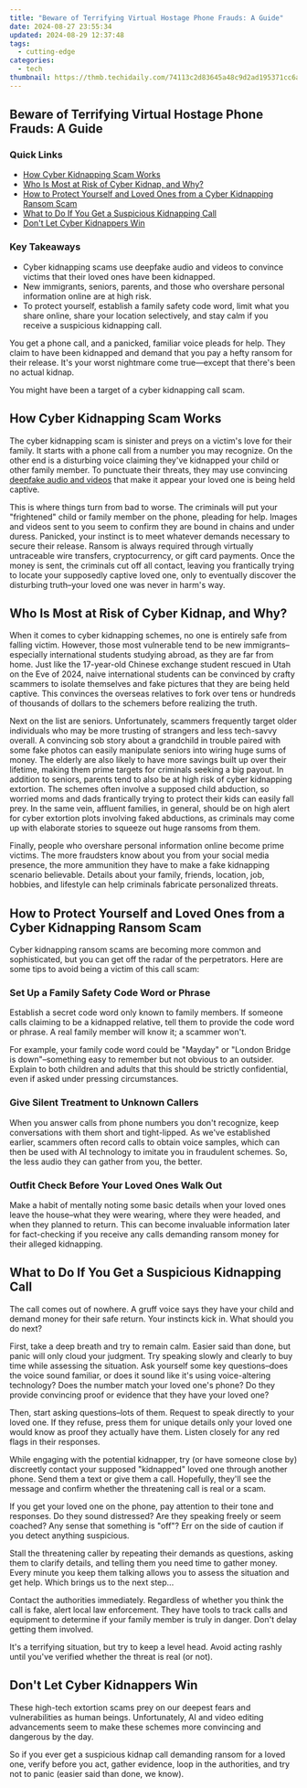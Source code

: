 ```yaml
---
title: "Beware of Terrifying Virtual Hostage Phone Frauds: A Guide"
date: 2024-08-27 23:55:34
updated: 2024-08-29 12:37:48
tags:
  - cutting-edge
categories:
  - tech
thumbnail: https://thmb.techidaily.com/74113c2d83645a48c9d2ad195371cc6a07bee43db8bd23e967a3613c122b6663.jpg
---
```


## Beware of Terrifying Virtual Hostage Phone Frauds: A Guide

### Quick Links

* [How Cyber Kidnapping Scam Works](https://ai-video-editing.techidaily.com/new-2024-approved-add-stylish-text-to-videos/)
* [Who Is Most at Risk of Cyber Kidnap, and Why?](https://android-location.techidaily.com/fake-android-location-without-rooting-for-your-samsung-galaxy-s21-fe-5g-2023-drfone-by-drfone-virtual/)
* [How to Protect Yourself and Loved Ones from a Cyber Kidnapping Ransom Scam](https://android-pokemon-go.techidaily.com/ultimate-guide-to-catch-the-regional-located-pokemon-for-oppo-reno-10-5g-drfone-by-drfone-virtual-android/)
* [What to Do If You Get a Suspicious Kidnapping Call](https://extra-lessons.techidaily.com/unveiling-the-secrets-to-premieres-full-screen-mode/)
* [Don't Let Cyber Kidnappers Win](https://activate-lock.techidaily.com/what-you-want-to-know-about-two-factor-authentication-for-icloud-on-your-iphone-11-pro-by-drfone-ios/)

### Key Takeaways

* Cyber kidnapping scams use deepfake audio and videos to convince victims that their loved ones have been kidnapped.
* New immigrants, seniors, parents, and those who overshare personal information online are at high risk.
* To protect yourself, establish a family safety code word, limit what you share online, share your location selectively, and stay calm if you receive a suspicious kidnapping call.

 You get a phone call, and a panicked, familiar voice pleads for help. They claim to have been kidnapped and demand that you pay a hefty ransom for their release. It's your worst nightmare come true—except that there's been no actual kidnap.

 You might have been a target of a cyber kidnapping call scam.

##  How Cyber Kidnapping Scam Works

 The cyber kidnapping scam is sinister and preys on a victim's love for their family. It starts with a phone call from a number you may recognize. On the other end is a disturbing voice claiming they've kidnapped your child or other family member. To punctuate their threats, they may use convincing [deepfake audio and videos](https://android-frp.techidaily.com/in-2024-how-can-we-bypass-gionee-f3-pro-frp-by-drfone-android/) that make it appear your loved one is being held captive.

 This is where things turn from bad to worse. The criminals will put your "frightened" child or family member on the phone, pleading for help. Images and videos sent to you seem to confirm they are bound in chains and under duress. Panicked, your instinct is to meet whatever demands necessary to secure their release. Ransom is always required through virtually untraceable wire transfers, cryptocurrency, or gift card payments. Once the money is sent, the criminals cut off all contact, leaving you frantically trying to locate your supposedly captive loved one, only to eventually discover the disturbing truth–your loved one was never in harm's way.

##  Who Is Most at Risk of Cyber Kidnap, and Why?

 When it comes to cyber kidnapping schemes, no one is entirely safe from falling victim. However, those most vulnerable tend to be new immigrants–especially international students studying abroad, as they are far from home. Just like the 17-year-old Chinese exchange student rescued in Utah on the Eve of 2024, naive international students can be convinced by crafty scammers to isolate themselves and fake pictures that they are being held captive. This convinces the overseas relatives to fork over tens or hundreds of thousands of dollars to the schemers before realizing the truth.

 Next on the list are seniors. Unfortunately, scammers frequently target older individuals who may be more trusting of strangers and less tech-savvy overall. A convincing sob story about a grandchild in trouble paired with some fake photos can easily manipulate seniors into wiring huge sums of money. The elderly are also likely to have more savings built up over their lifetime, making them prime targets for criminals seeking a big payout. In addition to seniors, parents tend to also be at high risk of cyber kidnapping extortion. The schemes often involve a supposed child abduction, so worried moms and dads frantically trying to protect their kids can easily fall prey. In the same vein, affluent families, in general, should be on high alert for cyber extortion plots involving faked abductions, as criminals may come up with elaborate stories to squeeze out huge ransoms from them.

 Finally, people who overshare personal information online become prime victims. The more fraudsters know about you from your social media presence, the more ammunition they have to make a fake kidnapping scenario believable. Details about your family, friends, location, job, hobbies, and lifestyle can help criminals fabricate personalized threats.

##  How to Protect Yourself and Loved Ones from a Cyber Kidnapping Ransom Scam

 Cyber kidnapping ransom scams are becoming more common and sophisticated, but you can get off the radar of the perpetrators. Here are some tips to avoid being a victim of this call scam:

###  Set Up a Family Safety Code Word or Phrase

 Establish a secret code word only known to family members. If someone calls claiming to be a kidnapped relative, tell them to provide the code word or phrase. A real family member will know it; a scammer won't.

 For example, your family code word could be "Mayday" or "London Bridge is down"–something easy to remember but not obvious to an outsider. Explain to both children and adults that this should be strictly confidential, even if asked under pressing circumstances.

###  Give Silent Treatment to Unknown Callers

 When you answer calls from phone numbers you don't recognize, keep conversations with them short and tight-lipped. As we've established earlier, scammers often record calls to obtain voice samples, which can then be used with AI technology to imitate you in fraudulent schemes. So, the less audio they can gather from you, the better.

###  Outfit Check Before Your Loved Ones Walk Out

 Make a habit of mentally noting some basic details when your loved ones leave the house–what they were wearing, where they were headed, and when they planned to return. This can become invaluable information later for fact-checking if you receive any calls demanding ransom money for their alleged kidnapping.

##  What to Do If You Get a Suspicious Kidnapping Call

 The call comes out of nowhere. A gruff voice says they have your child and demand money for their safe return. Your instincts kick in. What should you do next?

 First, take a deep breath and try to remain calm. Easier said than done, but panic will only cloud your judgment. Try speaking slowly and clearly to buy time while assessing the situation. Ask yourself some key questions–does the voice sound familiar, or does it sound like it's using voice-altering technology? Does the number match your loved one's phone? Do they provide convincing proof or evidence that they have your loved one?

 Then, start asking questions–lots of them. Request to speak directly to your loved one. If they refuse, press them for unique details only your loved one would know as proof they actually have them. Listen closely for any red flags in their responses.

 While engaging with the potential kidnapper, try (or have someone close by) discreetly contact your supposed "kidnapped" loved one through another phone. Send them a text or give them a call. Hopefully, they'll see the message and confirm whether the threatening call is real or a scam.

 If you get your loved one on the phone, pay attention to their tone and responses. Do they sound distressed? Are they speaking freely or seem coached? Any sense that something is "off"? Err on the side of caution if you detect anything suspicious.

 Stall the threatening caller by repeating their demands as questions, asking them to clarify details, and telling them you need time to gather money. Every minute you keep them talking allows you to assess the situation and get help. Which brings us to the next step...

 Contact the authorities immediately. Regardless of whether you think the call is fake, alert local law enforcement. They have tools to track calls and equipment to determine if your family member is truly in danger. Don't delay getting them involved.

 It's a terrifying situation, but try to keep a level head. Avoid acting rashly until you've verified whether the threat is real (or not).

##  Don't Let Cyber Kidnappers Win

 These high-tech extortion scams prey on our deepest fears and vulnerabilities as human beings. Unfortunately, AI and video editing advancements seem to make these schemes more convincing and dangerous by the day.

 So if you ever get a suspicious kidnap call demanding ransom for a loved one, verify before you act, gather evidence, loop in the authorities, and try not to panic (easier said than done, we know).

<ins class="adsbygoogle"
     style="display:block"
     data-ad-format="autorelaxed"
     data-ad-client="ca-pub-7571918770474297"
     data-ad-slot="1223367746"></ins>



<ins class="adsbygoogle"
     style="display:block"
     data-ad-client="ca-pub-7571918770474297"
     data-ad-slot="8358498916"
     data-ad-format="auto"
     data-full-width-responsive="true"></ins>
